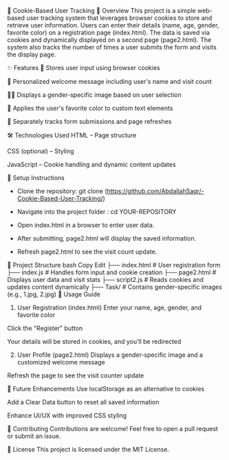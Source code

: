 🍪 Cookie-Based User Tracking
📖 Overview
This project is a simple web-based user tracking system that leverages browser cookies to store and retrieve user information. Users can enter their details (name, age, gender, favorite color) on a registration page (index.html). The data is saved via cookies and dynamically displayed on a second page (page2.html). The system also tracks the number of times a user submits the form and visits the display page.

✨ Features
🔐 Stores user input using browser cookies

🙋 Personalized welcome message including user's name and visit count

🧍‍♂️ Displays a gender-specific image based on user selection

🎨 Applies the user's favorite color to custom text elements

🔄 Separately tracks form submissions and page refreshes

🛠 Technologies Used
HTML – Page structure

CSS (optional) – Styling

JavaScript – Cookie handling and dynamic content updates

🚀 Setup Instructions
- Clone the repository: git clone (https://github.com/AbdallahSaqr/-Cookie-Based-User-Tracking/)

- Navigate into the project folder : cd YOUR-REPOSITORY

- Open index.html in a browser to enter user data.
- After submitting, page2.html will display the saved information.
- Refresh page2.html to see the visit count update.




📁 Project Structure
bash
Copy
Edit
├── index.html      # User registration form
├── index.js        # Handles form input and cookie creation
├── page2.html      # Displays user data and visit stats
├── script2.js      # Reads cookies and updates content dynamically
├── Task/           # Contains gender-specific images (e.g., 1.jpg, 2.jpg)
👣 Usage Guide
1. User Registration (index.html)
Enter your name, age, gender, and favorite color

Click the "Register" button

Your details will be stored in cookies, and you’ll be redirected

2. User Profile (page2.html)
Displays a gender-specific image and a customized welcome message

Refresh the page to see the visit counter update

📌 Future Enhancements
Use localStorage as an alternative to cookies

Add a Clear Data button to reset all saved information

Enhance UI/UX with improved CSS styling

🤝 Contributing
Contributions are welcome! Feel free to open a pull request or submit an issue.

📄 License
This project is licensed under the MIT License.
